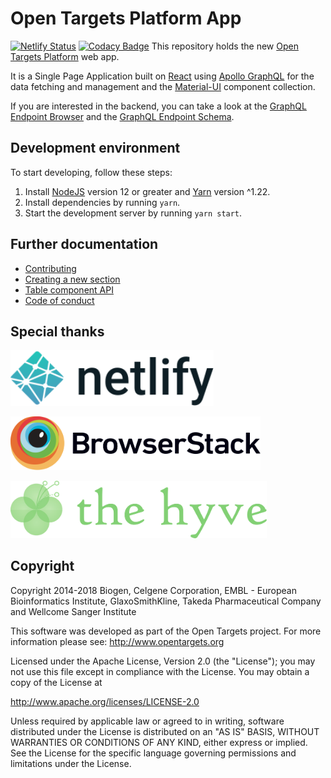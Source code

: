 # Open Targets Platform App

[![Netlify Status](https://api.netlify.com/api/v1/badges/58a127ca-67c0-4cc3-b9e3-88dad47cfc7f/deploy-status)](https://app.netlify.com/sites/platform-app/deploys)
[![Codacy Badge](https://app.codacy.com/project/badge/Grade/9e2a9704b9934949b416da2a81342dc6)](https://www.codacy.com/gh/CBIIT/ppdc-otg-frontend/dashboard?utm_source=github.com&amp;utm_medium=referral&amp;utm_content=CBIIT/ppdc-otg-frontend&amp;utm_campaign=Badge_Grade)
This repository holds the new [Open Targets Platform](https://www.targetvalidation.org) web app.

It is a Single Page Application built on [React](https://reactjs.org/) using [Apollo GraphQL](https://www.apollographql.com/docs/react/v3.0-beta) for the data fetching and management and the [Material-UI](https://material-ui.com/) component collection.

If you are interested in the backend, you can take a look at the [GraphQL Endpoint Browser](https://api-beta-dot-open-targets-eu-dev.appspot.com/api/v4/graphql/browser) and the [GraphQL Endpoint Schema](https://api-beta-dot-open-targets-eu-dev.appspot.com/api/v4/graphql/browser).

## Development environment

To start developing, follow these steps:

1. Install [NodeJS](https://nodejs.org/en/) version 12 or greater and [Yarn](https://classic.yarnpkg.com/en/docs/install) version ^1.22.
2. Install dependencies by running `yarn`.
3. Start the development server by running `yarn start`.

## Further documentation

- [Contributing](docs/CONTRIBUTING.md)
- [Creating a new section](docs/sections.md)
- [Table component API](./src/components/Table/README.md)
- [Code of conduct](docs/CODE_OF_CONDUCT.md)

## Special thanks

[<img src="./docs/netlify-logo.svg" alt="BrowserStack" width="325">](https://www.netlify.com/)

[<img src="./docs/browserstack-logo.svg" alt="BrowserStack" width="400">](https://www.browserstack.com/)

[<img src="./docs/thehyve-logo.svg" alt="TheHyve" width="410">](https://www.thehyve.nl/)

## Copyright

Copyright 2014-2018 Biogen, Celgene Corporation, EMBL - European Bioinformatics Institute, GlaxoSmithKline, Takeda Pharmaceutical Company and Wellcome Sanger Institute

This software was developed as part of the Open Targets project. For more information please see: http://www.opentargets.org

Licensed under the Apache License, Version 2.0 (the "License");
you may not use this file except in compliance with the License.
You may obtain a copy of the License at

http://www.apache.org/licenses/LICENSE-2.0

Unless required by applicable law or agreed to in writing, software
distributed under the License is distributed on an "AS IS" BASIS,
WITHOUT WARRANTIES OR CONDITIONS OF ANY KIND, either express or implied.
See the License for the specific language governing permissions and
limitations under the License.
